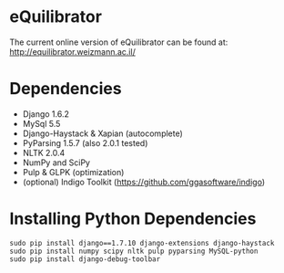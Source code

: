 eQuilibrator
============

The current online version of eQuilibrator can be found at:
http://equilibrator.weizmann.ac.il/

# Dependencies
- Django 1.6.2
- MySql 5.5
- Django-Haystack & Xapian (autocomplete)
- PyParsing 1.5.7 (also 2.0.1 tested)
- NLTK 2.0.4
- NumPy and SciPy
- Pulp & GLPK (optimization)
- (optional) Indigo Toolkit (https://github.com/ggasoftware/indigo)

# Installing Python Dependencies
```
sudo pip install django==1.7.10 django-extensions django-haystack
sudo pip install numpy scipy nltk pulp pyparsing MySQL-python
sudo pip install django-debug-toolbar
```

